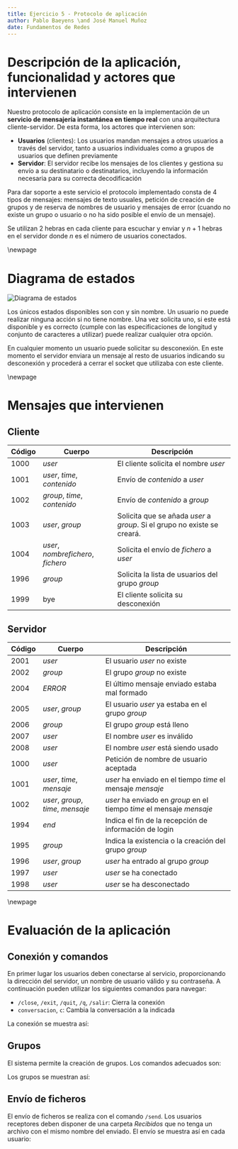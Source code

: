 ```yaml
---
title: Ejercicio 5 - Protocolo de aplicación
author: Pablo Baeyens \and José Manuel Muñoz
date: Fundamentos de Redes
---
```


# Descripción de la aplicación, funcionalidad y actores que intervienen

Nuestro protocolo de aplicación consiste en la implementación de un **servicio de mensajería instantánea en tiempo real** con una arquitectura cliente-servidor. De esta forma, los actores que intervienen son:

- **Usuarios** (clientes): Los usuarios mandan mensajes a otros usuarios a través del servidor, tanto a usuarios individuales como a grupos de usuarios que definen previamente
- **Servidor**: El servidor recibe los mensajes de los clientes y gestiona su envío a su destinatario o destinatarios, incluyendo la información necesaria para su correcta decodificación

Para dar soporte a este servicio el protocolo implementado consta de 4 tipos de mensajes: mensajes de texto usuales, petición de creación de grupos y de reserva de nombres de usuario y mensajes de error (cuando no existe un grupo o usuario o no ha sido posible el envío de un mensaje).

Se utilizan 2 hebras en cada cliente para escuchar y enviar y $n +1$ hebras en el servidor donde $n$ es el número de usuarios conectados.

\newpage

# Diagrama de estados

![Diagrama de estados](diagrama.png)

Los únicos estados disponibles son con y sin nombre. Un usuario no puede realizar ninguna acción si no tiene nombre. Una vez solicita uno, si este está disponible y es correcto (cumple con las especificaciones de longitud y conjunto de caracteres a utilizar) puede realizar cualquier otra opción.

En cualquier momento un usuario puede solicitar su desconexión. En este momento el servidor enviara un mensaje al resto de usuarios indicando su desconexión y procederá a cerrar el socket que utilizaba con este cliente.

\newpage

# Mensajes que intervienen

## Cliente

| **Código** | **Cuerpo** | **Descripción**|
|------------|-----------------------|--------------------------------|
| 1000       | *user* | El cliente solicita el nombre *user* |
| 1001       | *user*, *time*, *contenido* | Envío de *contenido* a *user* |
| 1002       | *group*, *time*, *contenido* | Envío de *contenido* a *group* |
| 1003       | *user*, *group* | Solicita que se añada *user* a *group*. Si el grupo no existe se creará. |
| 1004       | *user*, *nombrefichero*, *fichero* | Solicita el envío de *fichero* a *user* |
| 1996       | *group* | Solicita la lista de usuarios del grupo *group* |
| 1999       | bye | El cliente solicita su desconexión |

## Servidor

| **Código** | **Cuerpo** | **Descripción** |
|------------|------------------------|---------------------------------|
| 2001 | *user* | El usuario *user* no existe |
| 2002 | *group* | El grupo *group* no existe |
| 2004 | *ERROR* | El último mensaje enviado estaba mal formado |
| 2005 | *user*, *group* | El usuario *user* ya estaba en el grupo *group* |
| 2006 | *group* | El grupo *group* está lleno |
| 2007 | *user* | El nombre *user* es inválido |
| 2008 | *user* | El nombre *user* está siendo usado |
| 1000 | *user* | Petición de nombre de usuario aceptada |
| 1001 | *user*, *time*, *mensaje* | *user* ha enviado en el tiempo *time* el mensaje *mensaje* |
| 1002 | *user*, *group*, *time*, *mensaje* | *user* ha enviado en *group* en el tiempo *time* el mensaje *mensaje* |
| 1994 | *end* | Indica el fin de la recepción de información de login |
| 1995 | *group* | Indica la existencia o la creación del grupo *group* |
| 1996 | *user*, *group* | *user* ha entrado al grupo *group* |
| 1997 | *user* | *user* se ha conectado |
| 1998 | *user* | *user* se ha desconectado |

\newpage

# Evaluación de la aplicación

## Conexión y comandos

En primer lugar los usuarios deben conectarse al servicio, proporcionando la dirección del servidor, un nombre de usuario válido y su contraseña. A continuación pueden utilizar los siguientes comandos para navegar:

- `/close`, `/exit`, `/quit`, `/q`, `/salir`: Cierra la conexión
- `conversacion`, `c`: Cambia la conversación a la indicada

La conexión se muestra así:

<!-- Imagen del proceso de conexión completo y entrar en un chat-->

## Grupos

El sistema permite la creación de grupos. Los comandos adecuados son:

<!--Lista de comandos-->

Los grupos se muestran así:

<!-- Imagen de creación y añadido en un grupo con usuarios conectándose y desconectándose-->

## Envío de ficheros

El envío de ficheros se realiza con el comando `/send`. Los usuarios receptores deben disponer de una carpeta *Recibidos* que no tenga un archivo con el mismo nombre del enviado. El envío se muestra así en cada usuario:

<!--Dos imágenes que muestren el envío con send y la recepción-->
